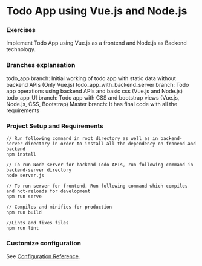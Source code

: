 # Todo App using Vue.js and Node.js

### Exercises
Implement Todo App using Vue.js as a frontend and Node.js as Backend technology.

### Branches explansation
todo_app branch: Initial working of todo app with static data without backend APIs (Only Vue.js)
todo_app_with_backend_server branch: Todo app operations using backend APIs and basic css (Vue.js and Node.js)
todo_app_UI branch: Todo app with CSS and bootstrap views (Vue.js, Node.js, CSS, Bootstrap)
Master branch: It has final code with all the requirements

### Project Setup and Requirements

```
// Run following comnand in root directory as well as in backend-server directory in order to install all the dependency on fronend and backend
npm install

// To run Node server for backend Todo APIs, run following command in backend-server directory
node server.js

// To run server for frontend, Run following command which compiles and hot-reloads for development
npm run serve

// Compiles and minifies for production
npm run build

//Lints and fixes files
npm run lint
```

### Customize configuration
See [Configuration Reference](https://cli.vuejs.org/config/).

